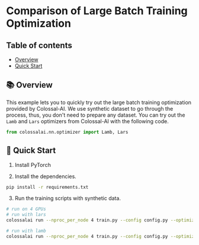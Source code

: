 # Comparison of Large Batch Training Optimization

## Table of contents

- [Overview](#-overview)
- [Quick Start](#-quick-start)

## 📚 Overview

This example lets you to quickly try out the large batch training optimization provided by Colossal-AI. We use synthetic dataset to go through the process, thus, you don't need to prepare any dataset. You can try out the `Lamb` and `Lars` optimizers from Colossal-AI with the following code.

```python
from colossalai.nn.optimizer import Lamb, Lars
```

## 🚀 Quick Start

1. Install PyTorch

2. Install the dependencies.

```bash
pip install -r requirements.txt
```

3. Run the training scripts with synthetic data.

```bash
# run on 4 GPUs
# run with lars
colossalai run --nproc_per_node 4 train.py --config config.py --optimizer lars

# run with lamb
colossalai run --nproc_per_node 4 train.py --config config.py --optimizer lamb
```
